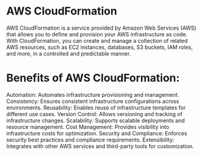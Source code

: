 # AWS CloudFormation
AWS CloudFormation is a service provided by Amazon Web Services (AWS) that allows you to define and provision your AWS infrastructure as code. With CloudFormation, you can create and manage a collection of related AWS resources, such as EC2 instances, databases, S3 buckets, IAM roles, and more, in a controlled and predictable manner.
  

# Benefits of AWS CloudFormation:

Automation: Automates infrastructure provisioning and management.
Consistency: Ensures consistent infrastructure configurations across environments.
Reusability: Enables reuse of infrastructure templates for different use cases.
Version Control: Allows versioning and tracking of infrastructure changes.
Scalability: Supports scalable deployments and resource management.
Cost Management: Provides visibility into infrastructure costs for optimization.
Security and Compliance: Enforces security best practices and compliance requirements.
Extensibility: Integrates with other AWS services and third-party tools for customization.
